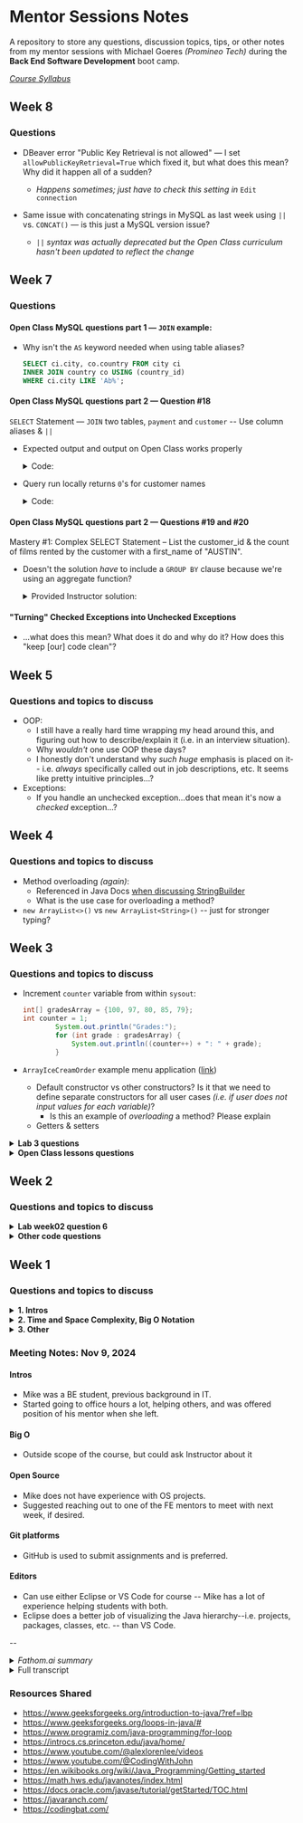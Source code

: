 # Mentor Sessions Notes

A repository to store any questions, discussion topics, tips, or other notes from my mentor sessions with Michael Goeres _(Promineo Tech)_ during the **Back End Software Development** boot camp.

_[Course Syllabus](https://github.com/elliotvhill/promineo-be-course/blob/main/week_0/2023PTBESyllabus.pdf)_

## Week 8

### Questions

-   DBeaver error "Public Key Retrieval is not allowed" — I set `allowPublicKeyRetrieval=True` which fixed it, but what does this mean? Why did it happen all of a sudden?
    - _Happens sometimes; just have to check this setting in_ `Edit connection`

- Same issue with concatenating strings in MySQL as last week using `||` vs. `CONCAT()` — is this just a MySQL version issue?
    - _`||` syntax was actually deprecated but the Open Class curriculum hasn't been updated to reflect the change_

## Week 7

### Questions

#### Open Class MySQL questions part 1 — `JOIN` example:

-   Why isn't the `AS` keyword needed when using table aliases?
    ```sql
    SELECT ci.city, co.country FROM city ci
    INNER JOIN country co USING (country_id)
    WHERE ci.city LIKE 'Ab%';
    ```

#### Open Class MySQL questions part 2 — Question #18

`SELECT` Statement — `JOIN` two tables, `payment` and `customer` -- Use column aliases & `||`

-   Expected output and output on Open Class works properly

      <details><summary>Code:</summary>

    ```sql
    SELECT customer_id AS "Id", first_name AS "First Name", last_name AS "Last Name",
        ROUND(AVG(amount),2) AS "Average Spent" FROM payment
    JOIN customer USING (customer_id)
    GROUP BY customer_id LIMIT 5;

    -- Output:
    | Id  | Customer Name    | Average Spent |
    | --- | ---------------- | ------------- |
    |  1  | MARY SMITH       | 3.71          |
    |  2  | PATRICIA JOHNSON | 4.77          |
    |  3  | LINDA WILLIAMS   | 5.21          |
    |  4  | BARBARA JONES    | 3.72          |
    |  5  | ELIZABETH BROWN  | 3.81          |
    ```

      </details>

-   Query run locally returns `0`'s for customer names

      <details><summary>Code:</summary>

    ```sql
    SELECT customer_id AS "Id", first_name AS "First Name", last_name AS "Last Name",
        ROUND(AVG(amount),2) AS "Average Spent" FROM payment
    JOIN customer USING (customer_id)
    GROUP BY customer_id LIMIT 5;

    -- Output:
    +----+---------------+---------------+
    | Id | Customer Name | Average Spent |
    +----+---------------+---------------+
    |  1 |             0 |          3.71 |
    |  2 |             0 |          4.77 |
    |  3 |             0 |          5.22 |
    |  4 |             0 |          3.72 |
    |  5 |             0 |          3.81 |
    +----+---------------+---------------+
    ```

      </details>

#### Open Class MySQL questions part 2 — Questions #19 and #20

Mastery #1: Complex SELECT Statement – List the customer_id & the count of films rented by the customer with a first_name of "AUSTIN".

-   Doesn't the solution _have_ to include a `GROUP BY` clause because we're using an aggregate function?

      <details><summary>Provided Instructor solution:</summary>

    ```sql
    SELECT customer_id AS "Id", COUNT(rental_id) AS "Number of Rentals"
    FROM rental
    JOIN customer USING (customer_id)
    WHERE first_name = "AUSTIN";
    -- The above throws an error if try to run query without GROUP BY locally:

    --     ERROR 1140 (42000): In aggregated query without GROUP BY,
    --     expression #1 of SELECT list contains nonaggregated column
    --     'sakila.customer.customer_id'; this is incompatible with
    --     sql_mode=only_full_group_by
    ```

      </details>

#### "Turning" Checked Exceptions into Unchecked Exceptions

-   ...what does this mean? What does it do and why do it? How does this "keep [our] code clean"?

## Week 5

### Questions and topics to discuss

-   OOP:
    -   I still have a really hard time wrapping my head around this, and figuring out how to describe/explain it (i.e. in an interview situation).
    -   Why _wouldn't_ one use OOP these days?
    -   I honestly don't understand why _such huge_ emphasis is placed on it-- i.e. _always_ specifically called out in job descriptions, etc. It seems like pretty intuitive principles...?
-   Exceptions:
    -   If you handle an unchecked exception...does that mean it's now a _checked_ exception...?

## Week 4

### Questions and topics to discuss

-   Method overloading _(again)_:
    -   Referenced in Java Docs [when discussing StringBuilder](<https://docs.oracle.com/javase/tutorial/java/data/buffers.html#:~:text=The%20principal%20operations%20on%20a%20StringBuilder%20that%20are%20not%20available%20in%20String%20are%20the%20append()%20and%20insert()%20methods%2C%20which%20are%20overloaded%20so%20as%20to%20accept%20data%20of%20any%20type.>)
    -   What is the use case for overloading a method?
-   `new ArrayList<>()` vs `new ArrayList<String>()` -- just for stronger typing?

## Week 3

### Questions and topics to discuss

-   Increment `counter` variable from within `sysout`:

    ```java
    int[] gradesArray = {100, 97, 80, 85, 79};
    int counter = 1;
            System.out.println("Grades:");
            for (int grade : gradesArray) {
                System.out.println((counter++) + ": " + grade);
            }
    ```

-   `ArrayIceCreamOrder` example menu application ([link](https://learn.promineotech.com/mod/book/view.php?id=20014&chapterid=1943))
    -   Default constructor vs other constructors? Is it that we need to define separate constructors for all user cases _(i.e. if user does not input values for each variable)_?
        -   Is this an example of _overloading_ a method? Please explain
    -   Getters & setters

<details><summary><strong>Lab 3 questions</strong></summary>

-   Question 12: "_calculate the sum_ of all the letters" -- what does this mean? Should we _concatenate_ all the letters? Or count how many are in the strings combined?

-   Method question 16: using a for loop with an if statement seems verbose... why doesnt using a ternary work? e.g. something like this:

    ```java
    public static boolean stringExists(String[] arr, String str) {
        for (int i = 0; i < arr.length; i++) {
            boolean stringMatch = arr[i].equals(str);
            stringMatch == true ? true : false;
        }
    }
    // Throws "System error on token: invalid '==' operator"
    ```

-   Question 19: strange output

      <details><summary><em>Code:</em></summary>

    ```java
        // 19. Write and test a method that takes an array of Strings and
        // returns an array of int where each element
        // matches the length of the string at that position
            String[] teams = {"Chelsea", "Arsenal", "Ipswich", "West Ham"};
            stringLengths(teams);

        // Method 19:
            public static int[] stringLengths(String[] arr) {
                int[] lengths = new int[arr.length];
                for (int i = 0; i < arr.length; i++) {
                    lengths[i] = arr[i].length();
                }
                System.out.println(lengths); // Output: [I@251a69d7
                return lengths;
            }
    ```

      </details>

    -   **Explanation:** have to use `.toString()` method to print arrays to console

</details>
    
<details><summary><strong>Open Class lessons questions</strong></summary>
    
- Open Class lesson Methods part 1:
    - What is the use case for overloading a method? Why use the same method name? Couldn't that potentially be confusing?
- Open Class lesson Methods part 2:
    - Question 13: sumOfDigits Method -- I just don't get the math
- Open Class Arrays part 1:
    - States that declaring the length of an array is _optional_ -- I thought it was _required_?
        - ...Or are they just referring to declaring with an Array initializer vs. a `new` constructor?
    - Aren't arrays immutable in Java? _**Answer:** No, values can be exchanged; **length** cannot, though_

</details>

## Week 2

### Questions and topics to discuss

<details><summary><strong>Lab week02 question 6</strong></summary>

**Question 6:**

```java
// 6. Cookie Distribution:
		// Note: You will evenly distribute all of the cookies to the children
		// and as the adult you get to keep the remaining cookies for yourself.

		// a. Create two variables called numberOfCookies and numberOfChildren.
		// b. Initialize the two variables to integer values.
		// b. Use a conditional to print the following based on the following
		// conditions:
		// i. If there are 0 cookies remaining, print "Sad Face"
		// ii. If there are less than 2 cookies, print "Yes!"
		// iii. If there are less than 5 cookies, print "Whoohoooo!"
		// iv. If there are 5 or more cookies, print "Jackpot!"
```

**My solution:**

```java
int numberOfCookies = 18;
		int numberOfChildren = 14;

		int result = numberOfCookies % numberOfChildren;

		if (result == 0) {
			System.out.println("Sad Face");
		} else if (result < 2) {
			System.out.println("Yes!");
		} else if (result < 5) {
			System.out.println("Whoohoooo!");
		} else {
			System.out.println("Jackpot!");
		}

// My Questions:
//		Q: Can we assume cookies remain whole?
//		i.e. if cookies cannot be divided evenly
//		among children, does adult keep _all_ cookies?

//		Q: For time/space optimization, does it make sense to use memory
//		or to repeat the calculation w/o using extra storage?
```

</details>

<details><summary><strong>Other code questions</strong></summary>

-   What does the Java error `dead code` mean?
    > _In Eclipse, "dead code" is code that will never be executed. Usually it's in a conditional branch that logically will never be entered._

</details>

## Week 1

### Questions and topics to discuss

<details ><summary><strong>1. Intros</strong></summary>

-   What is your background?

    -   What did you study?

    -   Have you done any other coding coursework/classes/boot camps?

    -   Experience in other SWE areas? _(e.g. DevOps, Front End, Data Eng, etc.)_

    -   Where have you worked?

    -   How'd you get into the field?

-   Other hobbies?

-   Open to connecting on LinkedIn and/or other platforms?

</details>

<details ><summary><strong>2. Time and Space Complexity, Big O Notation</strong></summary>

-   Will this be discussed at all in the course?

-   Any recommendations on resources?

-   Any way to practice determining time & space complexity? (i.e. something like LeetCode but for Big O?)
    -   _Apart from analyzing my own code, of course_

</details>

<details ><summary><strong>3. Other</strong></summary>

-   Anything you wish you had known going into the course?

    -   _e.g. quirks of Java, code conventions, organization, etc._

-   Using GitLab vs. GitHub during the course -- does it matter?

    -   How about professionally?

    -   Do more organizations use GitLab or something similar? GitPod? etc.

-   Thoughts on text editors -- Eclipse vs. VS Code?

-   **Open source:**

    -   Suggestions for getting started & overcoming fear/imposter syndrome

    -   How do you show off your OS work on a resume or LinkedIn, for example?

-   Question about reassigning variables:

    -   This code incorrectly returns `true` for both sysouts:
          <details><summary>Example 1</summary>
          
          ```Java
          public static void main(String[] args) {

              int ageRequiredToDrive = 16;
              int currentAge = 14;
              currentAge = 30;

              boolean canPersonDrive = (currentAge >= ageRequiredToDrive);

              System.out.println(canPersonDrive); // returns 'true'

              currentAge = 14;
              System.out.println(canPersonDrive); // returns 'true'
              // Explanation: still returns true bc value of canPersonDrive still holds value of 'true' (bc 30 >= 16)

        }

        ```
        </details>

        ```

    -   This code incorrectly returns `false` for both sysouts:

          <details><summary>Example 2</summary>

        ```Java
        public static void main(String[] args) {

            int ageRequiredToDrive = 16;
            int currentAge = 14;
            boolean canPersonDrive = (currentAge >= ageRequiredToDrive);

            currentAge = 30;
            System.out.println(canPersonDrive); // returns 'false'

            currentAge = 24;
            System.out.println(canPersonDrive); // returns 'false'
            // Explanation: again, value of canPerson drive hasn't changed -- it's still 'false' (bc 14 <= 16)
        }
        ```

          </details>

    _**Answer:** the variable `canPersonDrive` is simmply never updated, which is wwhy it continues to return the same value after `currentAge` is reassigned -- we're not running any kind of function that would automatically update `canPersonDrive`; it's statically defined._

</details>

### Meeting Notes: Nov 9, 2024

#### Intros

-   Mike was a BE student, previous background in IT.
-   Started going to office hours a lot, helping others, and was offered position of his mentor when she left.

#### Big O

-   Outside scope of the course, but could ask Instructor about it

#### Open Source

-   Mike does not have experience with OS projects.
-   Suggested reaching out to one of the FE mentors to meet with next week, if desired.

#### Git platforms

-   GitHub is used to submit assignments and is preferred.

#### Editors

-   Can use either Eclipse or VS Code for course -- Mike has a lot of experience helping students with both.
-   Eclipse does a better job of visualizing the Java hierarchy--i.e. projects, packages, classes, etc. -- than VS Code.

--

<details><summary><em>Fathom.ai summary</em></summary>

**Elliot Hill: Back End Mentor Session**

Mentor session overview @ 0:00

> Michael and Elliot introduce themselves and discuss the purpose of the mentor session, which is for Elliot to ask general questions about the back-end development course and get advice from Michael, who previously completed the same bootcamp program.

Code editor preferences @ 3:36

> Elliot discusses his experience using Eclipse versus VS Code, noting that he is more comfortable with VS Code but is leaning towards using Eclipse for the course since it provides better visibility into the Java project structure. Michael advises that either editor is acceptable, as the focus is on learning to code rather than the specific IDE.

GitHub and version control @ 4:54

> Elliot shares his past issues with his GitHub account being suspended, and asks if it's acceptable to use GitLab instead. Michael confirms that GitHub is the preferred platform for submitting assignments, but Elliot can use VS Code to manage his code and submit it through other means if needed.

Advice for bootcamp success @ 9:15

> Michael provides advice based on his own experience going through the bootcamp, emphasizing the importance of taking advantage of mentor sessions, closely following the video lessons, and not getting stuck on any one problem for too long. He encourages Elliot to use the available resources and not be afraid to ask for help.

Recap and next steps @ 12:44

> Elliot summarizes the key topics discussed and thanks Michael for the helpful advice. Michael reminds Elliot about the additional resources provided, and encourages him to continue reaching out to mentors if he needs further assistance.

</details>

<details><summary>Full transcript</summary>

_Video link: https://fathom.video/share/DJPJKeK2P_R6V3nS7LHBwmRyKVu-rCSu_

**Michael Goeres**  
This meeting is being recorded. How are you doing today?

**Elliot Hill**  
Hey there, I'm doing well. How are you?

**Michael Goeres**  
Not bad, not bad at all.

**Elliot Hill**  
Let's do some window management here. Here we go. I appreciate you taking the time to meet on the weekend, by the way.

**Michael Goeres**  
I work two days through Saturday, so that works out. Okay. Saturday being the day thing to do, might be something that someone might need help on it.

**Elliot Hill**  
That's fair, yep.

**Michael Goeres**  
So what can I help you with?

**Elliot Hill**  
So I don't have a whole lot of questions. I kind of have just general questions. So just for a little bit of background about me, I have a bit of experience with coding. I actually did a full stack boot camp last year. It was largely front end though, which is why I'm here doing the back end.

So all the content, you know, from week one, and I've started week two even. I'm pretty good with. I have no experience with Java, but JavaScript, I know.

**Michael Goeres**  
Coding concepts are the same, the syntax is different.

**Elliot Hill**  
Exactly. Yeah, yeah. So I just had more questions about like the course in general and just like the field in general, if that's cool.

I'm curious. uh like to talk especially about open source projects um because that's open source okay uh the assignments oh no sorry just in general like yeah open source um because we have assignments that are open class but you're talking about yeah yeah yeah um yeah i i have not really dealt into you know trying to contribute to any open source projects yet i have i have a lot of imposter syndrome um and i just like wonder like do you have much experience with open

**Michael Goeres**  
I have no experience in that either, unfortunately. I almost refer you to Michael Barnell the front end mentor; I think he's done a couple open source things and if you'd like to schedule a mentor we can change that for next week.

**Elliot Hill**  
I just know that that's, you know, as someone who's a career changer, like that's something that can help build experience. So that's why I ask, um, cool. The, let's see, I have some notes here. That's what I'm looking at.

Um, these are all just like really boring questions.

**Michael Goeres**  
That's all right.

**Elliot Hill**  
So I kind of more specific to the class talking about code editors. I have never used Eclipse until now.

I'm coming from VS code. Um, does it really matter? I'm, I'm leaning more towards sticking with Eclipse. for the course because it seems like it's good to know and and used in the field a lot. But I like I said, I've got more experience with VS code and I'm struggling with the the key bindings

**Michael Goeres**  
Yeah, 100% you are allowed to use VS code.

**Elliot Hill**  
Okay.

**Michael Goeres**  
I mean just like you said Eclipse is good to know because you may go work for something that uses it. But yeah, at the same time, we're here to teach you coding not not Eclipse.

**Elliot Hill**  
Yeah. Yeah, okay Yeah, I think I'm gonna try and stick with eclipse for now, but There's a couple things that really frustrate me so far about it. So we'll see if that lasts.

Kind of similarly talking about platforms Does it matter Do you recommend using Either github or GitLab one or the over the other for the course, I know github obviously is like the big one

**Michael Goeres**  
um, we actually teach Git, we teach to use the GitHub in a very basic manner in week three. that's what we use for you submit your assignments to GitHub, then we can go get them and grade them and okay.

**Elliot Hill**  
So I asked that because I have mostly I had a really fun problem with my GitHub account a couple months ago where I was inexplicably, what's the word not banned, but suspended my account was suspended right before I was trying to interview for a job.

**Elliot Hill**  
Yeah, so I was like, okay, so I know it took them like two months to respond.

**Michael Goeres**  
Only two months because I have another that was suspended and they never responded.

**Elliot Hill**  
Wow.

**Michael Goeres**  
So he ended up, he ended up submitting his assignments to me on Slack. Oh, okay.

**Elliot Hill**  
Yeah. So that's that's why like more recently I made this and I've mostly been on git lab now using that.

And so I was curious if it matters if I were just like to submit assignments or if you prefer use GitHub.

Okay. Yes. Okay. Just curious. Also good to know.

**Michael Goeres**  
Let's see. With VS Code, you can submit that way. teach how to use terminal or the command prompt because there's more things you can do there.

**Michael Goeres**  
VS Code does so many things automatically for you that it's really nice.

**Elliot Hill**  
It is really nice.

**Michael Goeres**  
But I've helped troubleshoot with it.

**Elliot Hill**  
Yeah. And that's kind of like going back to that. like, I don't know. I feel like it's worth learning Eclipse.

I feel like VS Code, in a lot of ways, maybe makes things too easy sometimes, especially if you're new.

You know, it's kind of like a crutch, there's a lot of crutches

**Michael Goeres**  
The nice thing about Eclipse is it teaches you about the Java hierarchy better than...

Because in Java, in Eclipse, there's a project. And with the project, there's the SRC folder. And then with the SRC folder, you make a package, then with the package, you make a class.

Yeah. in VS Code, you make the project, but then the packages don't really come out looking like packages. Because in Eclipse, package looks like a little four-door file cabinet.

**Elliot Hill**  
Yeah. Yeah. I have noticed that.

That does make sense to me. Let's see. I also was wondering... I'm pretty sure I was... The syllabus, again, I'm pretty sure this is...

outside the scope of what we'll be doing in class, but is there, is there any discussion ever of, of like determining space and time complexity for algorithms like Big O notation?

**Michael Goeres**  
We don't deal with Big O. You're welcome to ask your instructor about it though.

**Elliot Hill**  
Okay, okay.

**Michael Goeres**  
My instructor, when I went through the course, he mentioned Big O and kind of said, hey, look into it.

Yeah, outside the scope of this course, but.

**Elliot Hill**  
Got it. Good to know. That was my question. Yeah. Yeah. I've, I've looked at some resources and I'm like trying to wrap my head around it, but having a little tough time.

Okay. I figured that was the case.

And then I kind of just broadly, I believe I understand and you went through the bootcamp yourself?

**Michael Goeres**  
Yes, I did.

**Elliot Hill**  
Any general advice, tips, things you wish you knew going into it? Looking back?

**Michael Goeres**  
Mentor sessions. I didn't do as many mentor sessions as I should have, because I have an associate's degree in IT.

But it had been five years by the time, since I graduated before I got into the bootcamp. I had not used any of it at all.

some of Java was like, oh, yeah, remember that. of it was like, I don't remember any about that. this course actually teaches some things to me in a better way than my community college did, as far as Java goes.

Yeah. And then I had never heard of an API when I was going through a community college. the last six weeks is all about APIs.

**Elliot Hill**  
Yeah.

**Michael Goeres**  
The videos is the biggest thing I can recommend, because each week in the LMS there's the videos, then the labs, then the open class, not open source, open class, and then the quiz and some other things, but I always stress watch the videos, code along with them, because that's your resource.

When you go to do the labs, you're like, oh, we did that in the videos, but if you don't code along with the videos, you've got to watch the video again.

**Elliot Hill**  
Yeah, definitely.

**Michael Goeres**  
Just carry that through, and I don't think you'll have this problem, but in the open class, Google searches your friend.

And I recommend if you get stuck on a question, you really want to, you have to find the answer then spend an hour on it.

you haven't found it, just submit the answer, and then every question after you submit it. We'll show you the instructor's solution, submit it and look at the answer and learn from that.

I may even say half an hour. I say half an hour to an hour on any one question. Yeah, as your frustration level goes up, you're learning to go down.

**Elliot Hill**  
Yeah, that's definitely a trap I have fallen into. I was going to say in the past, actually quite frequently is I just spend too much time trying to fight problems and at a certain point have to just call and be like, okay, let me yeah, yeah, just see if I can get

**Michael Goeres**  
Wave the white flag and yeah.

So are you in one-- you're at least in the one help channel, are you in all four help channels?

**Elliot Hill**  
I, thought I was.

**Michael Goeres**  
You're one through six, can see I'm just in one through six, Or 7 through 12. Excuse me. Now you are.

**Elliot Hill**  
great, Thank you.

**Michael Goeres**  
And don't be afraid to post in the help channels.

**Elliot Hill**  
Yeah. Awesome. Thank you. Cool.

**Michael Goeres**  
Getting better about when I meet with the students in week one is like check the help channels to make sure they're in them.

Yeah. Over a year and a half after we've been doing this, I finally figured it out. Hey, just act it.

**Elliot Hill**  
Yep. rest of that. Make sure everybody's set. Cool. Thank you for that.

That was kind of all the things that I wanted to ask about it. I saw the links that you sent over just before we hopped on.

some of them I've definitely taken a look at, but I'll take a look and go through them.

**Michael Goeres**  
Yeah, they're just there for resources. Yeah, it's not study materials.

**Elliot Hill**  
Yeah. Yeah.

**Michael Goeres**  
The last two Java range and codingbat-- Java range, I haven't spent really any time on it, but it looks like they have like questions.

That's all that is is practice Java to do questions. They do Python too on coding.

**Elliot Hill**  
Oh, okay.

**Michael Goeres**  
Okay. You can make a going for Coding Bat going to sign up for an account and get a password because I've never got any spam from them, but they keep track of your progress.

**Elliot Hill**  
Okay. Good to know. Yeah, I had not heard of this before. I'll definitely do that. I know how I'm going to spend the rest of my afternoon.

Yeah, I think I think that's really about it.

**Michael Goeres**  
I'll give you back some of your day then. like, yeah, the only thing is, like I said, don't be afraid of mentors that's because I figured I know all this because I've got an associate's degree.

It's like, no, eventually I had to get help.

**Elliot Hill**  
Oh, yeah, definitely.

**Michael Goeres**  
Yeah, that's how I kind of fell into the job is because I started going to office hours to I started helping out in office hours because after I've been through it, there's like a new cohort started behind me.

It's like, oh, so they're four weeks behind. Oh, yeah, I can help them. Yeah, yeah, I'm just talking around to help after graduating while I looking for a job.

then my mentor moved on to a coding job and so I got her job. it works out well.

**Elliot Hill**  
Awesome. Yeah, yeah, I definitely I hope to help out as much as I can to my classmates and wherever I can.

**Michael Goeres**  
And I think you see the Michael's fathom note-taker. That's just an AI bot that records and takes a transcript, you'll always get a link to that.

**Elliot Hill**  
Awesome. That's great, thank you.

**Michael Goeres**  
Cool. Yeah. Other than that, you guys have a good rest of your weekend.

**Elliot Hill**  
Thank you very much. Bye. Bye.

</details>

### Resources Shared

-   https://www.geeksforgeeks.org/introduction-to-java/?ref=lbp
-   https://www.geeksforgeeks.org/loops-in-java/#
-   https://www.programiz.com/java-programming/for-loop
-   https://introcs.cs.princeton.edu/java/home/
-   https://www.youtube.com/@alexlorenlee/videos
-   https://www.youtube.com/@CodingWithJohn
-   https://en.wikibooks.org/wiki/Java_Programming/Getting_started
-   https://math.hws.edu/javanotes/index.html
-   https://docs.oracle.com/javase/tutorial/getStarted/TOC.html
-   https://javaranch.com/
-   https://codingbat.com/
